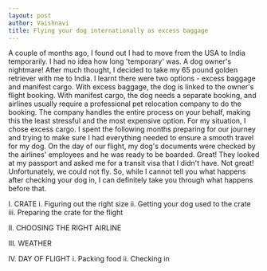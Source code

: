 ```yaml
---
layout: post
author: Vaishnavi
title: Flying your dog internationally as excess baggage
---
```


A couple of months ago, I found out I had to move from the USA to India temporarily. I had no idea how long 'temporary' was. A dog owner's nightmare! After much thought, I decided to take my 65 pound golden retriever with me to India. I learnt there were two options - excess baggage and manifest cargo. With excess baggage, the dog is linked to the owner's flight booking. With manifest cargo, the dog needs a separate booking, and airlines usually require a professional pet relocation company to do the booking. The company handles the entire process on your behalf, making this the least stressful and the most expensive option. For my situation, I chose excess cargo. I spent the following months preparing for our journey and trying to make sure I had everything needed to ensure a smooth travel for my dog. On the day of our flight, my dog's documents were checked by the airlines' employees and he was ready to be boarded. Great! They looked at my passport and asked me for a transit visa that I didn't have. Not great! Unfortunately, we could not fly. So, while I cannot tell you what happens after checking your dog in, I can definitely take you through what happens before that. 

I. CRATE
 i. Figuring out the right size
 ii. Getting your dog used to the crate
 iii. Preparing the crate for the flight 

II. CHOOSING THE RIGHT AIRLINE 

III. WEATHER

IV. DAY OF FLIGHT
 i. Packing food
 ii. Checking in
